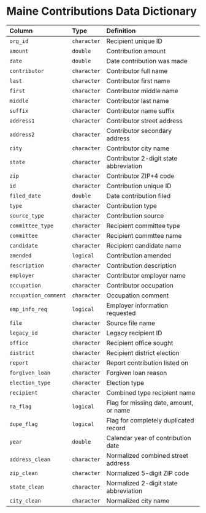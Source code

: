 # Maine Contributions Data Dictionary

|Column               |Type        |Definition                             |
|:--------------------|:-----------|:--------------------------------------|
|`org_id`             |`character` |Recipient unique ID                    |
|`amount`             |`double`    |Contribution amount                    |
|`date`               |`double`    |Date contribution was made             |
|`contributor`        |`character` |Contributor full name                  |
|`last`               |`character` |Contributor first name                 |
|`first`              |`character` |Contributor middle name                |
|`middle`             |`character` |Contributor last name                  |
|`suffix`             |`character` |Contributor name suffix                |
|`address1`           |`character` |Contributor street address             |
|`address2`           |`character` |Contributor secondary address          |
|`city`               |`character` |Contributor city name                  |
|`state`              |`character` |Contributor 2-digit state abbreviation |
|`zip`                |`character` |Contributor ZIP+4 code                 |
|`id`                 |`character` |Contribution unique ID                 |
|`filed_date`         |`double`    |Date contribution filed                |
|`type`               |`character` |Contribution type                      |
|`source_type`        |`character` |Contribution source                    |
|`committee_type`     |`character` |Recipient committee type               |
|`committee`          |`character` |Recipient commttee name                |
|`candidate`          |`character` |Recipient candidate name               |
|`amended`            |`logical`   |Contribution amended                   |
|`description`        |`character` |Contribution description               |
|`employer`           |`character` |Contributor employer name              |
|`occupation`         |`character` |Contributor occupation                 |
|`occupation_comment` |`character` |Occupation comment                     |
|`emp_info_req`       |`logical`   |Employer information requested         |
|`file`               |`character` |Source file name                       |
|`legacy_id`          |`character` |Legacy recipient ID                    |
|`office`             |`character` |Recipient office sought                |
|`district`           |`character` |Recipient district election            |
|`report`             |`character` |Report contribution listed on          |
|`forgiven_loan`      |`character` |Forgiven loan reason                   |
|`election_type`      |`character` |Election type                          |
|`recipient`          |`character` |Combined type recipient name           |
|`na_flag`            |`logical`   |Flag for missing date, amount, or name |
|`dupe_flag`          |`logical`   |Flag for completely duplicated record  |
|`year`               |`double`    |Calendar year of contribution date     |
|`address_clean`      |`character` |Normalized combined street address     |
|`zip_clean`          |`character` |Normalized 5-digit ZIP code            |
|`state_clean`        |`character` |Normalized 2-digit state abbreviation  |
|`city_clean`         |`character` |Normalized city name                   |
